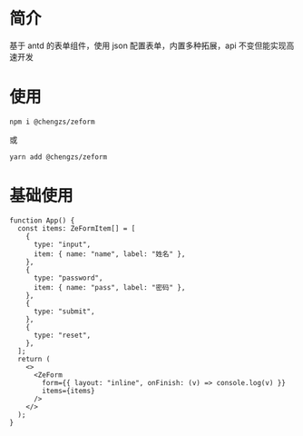 # 简介

基于 antd 的表单组件，使用 json 配置表单，内置多种拓展，api 不变但能实现高速开发

# 使用

`npm i @chengzs/zeform`

或

`yarn add @chengzs/zeform`

# 基础使用

```tsx
function App() {
  const items: ZeFormItem[] = [
    {
      type: "input",
      item: { name: "name", label: "姓名" },
    },
    {
      type: "password",
      item: { name: "pass", label: "密码" },
    },
    {
      type: "submit",
    },
    {
      type: "reset",
    },
  ];
  return (
    <>
      <ZeForm
        form={{ layout: "inline", onFinish: (v) => console.log(v) }}
        items={items}
      />
    </>
  );
}
```
